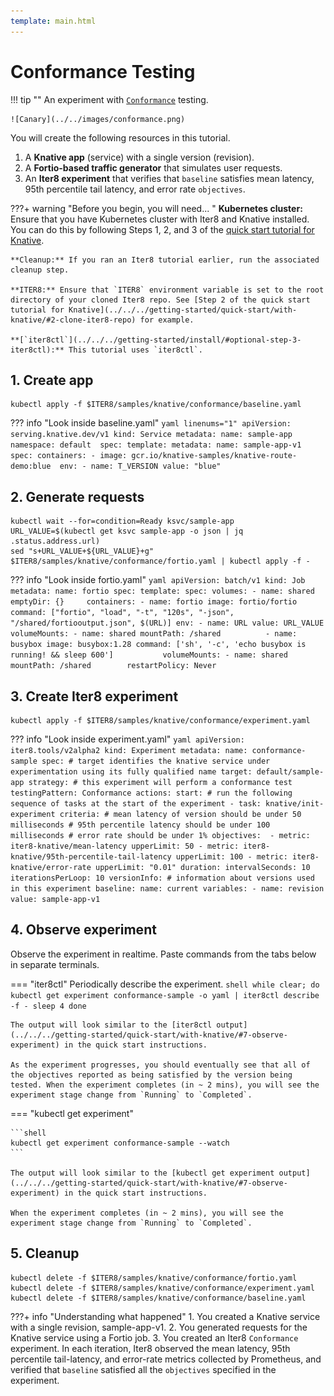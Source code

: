 ```yaml
---
template: main.html
---
```


# Conformance Testing

!!! tip ""
    An experiment with [`Conformance`](../../../concepts/buildingblocks/#testing-pattern) testing.
    
    ![Canary](../../images/conformance.png)

You will create the following resources in this tutorial.

1. A **Knative app** (service) with a single version (revision).
2. A **Fortio-based traffic generator** that simulates user requests.
3. An **Iter8 experiment** that verifies that `baseline` satisfies mean latency, 95th percentile tail latency, and error rate `objectives`.

???+ warning "Before you begin, you will need... "
    **Kubernetes cluster:** Ensure that you have Kubernetes cluster with Iter8 and Knative installed. You can do this by following Steps 1, 2, and 3 of the [quick start tutorial for Knative](../../../getting-started/quick-start/with-knative/).

    **Cleanup:** If you ran an Iter8 tutorial earlier, run the associated cleanup step.

    **ITER8:** Ensure that `ITER8` environment variable is set to the root directory of your cloned Iter8 repo. See [Step 2 of the quick start tutorial for Knative](../../../getting-started/quick-start/with-knative/#2-clone-iter8-repo) for example.

    **[`iter8ctl`](../../../getting-started/install/#optional-step-3-iter8ctl):** This tutorial uses `iter8ctl`.

## 1. Create app
```shell
kubectl apply -f $ITER8/samples/knative/conformance/baseline.yaml
```

??? info "Look inside baseline.yaml"
    ```yaml linenums="1"
    apiVersion: serving.knative.dev/v1
    kind: Service
    metadata:
    name: sample-app 
    namespace: default 
    spec:
    template:
        metadata:
        name: sample-app-v1
        spec:
        containers:
        - image: gcr.io/knative-samples/knative-route-demo:blue 
            env:
            - name: T_VERSION
            value: "blue"
    ```

## 2. Generate requests
```shell
kubectl wait --for=condition=Ready ksvc/sample-app
URL_VALUE=$(kubectl get ksvc sample-app -o json | jq .status.address.url)
sed "s+URL_VALUE+${URL_VALUE}+g" $ITER8/samples/knative/conformance/fortio.yaml | kubectl apply -f -
```

??? info "Look inside fortio.yaml"
    ```yaml
    apiVersion: batch/v1
    kind: Job
    metadata:
      name: fortio
    spec:
      template:
        spec:
          volumes:
          - name: shared
            emptyDir: {}    
          containers:
          - name: fortio
            image: fortio/fortio
            command: ["fortio", "load", "-t", "120s", "-json", "/shared/fortiooutput.json", $(URL)]
            env:
            - name: URL
              value: URL_VALUE
            volumeMounts:
            - name: shared
              mountPath: /shared         
          - name: busybox
            image: busybox:1.28
            command: ['sh', '-c', 'echo busybox is running! && sleep 600']          
            volumeMounts:
            - name: shared
              mountPath: /shared       
          restartPolicy: Never
    ```

## 3. Create Iter8 experiment
```shell
kubectl apply -f $ITER8/samples/knative/conformance/experiment.yaml
```

??? info "Look inside experiment.yaml"
    ```yaml
    apiVersion: iter8.tools/v2alpha2
    kind: Experiment
    metadata:
      name: conformance-sample
    spec:
      # target identifies the knative service under experimentation using its fully qualified name
      target: default/sample-app
      strategy:
        # this experiment will perform a conformance test
        testingPattern: Conformance
        actions:
          start: # run the following sequence of tasks at the start of the experiment
          - task: knative/init-experiment
      criteria:
        # mean latency of version should be under 50 milliseconds
        # 95th percentile latency should be under 100 milliseconds
        # error rate should be under 1%
        objectives: 
        - metric: iter8-knative/mean-latency
          upperLimit: 50
        - metric: iter8-knative/95th-percentile-tail-latency
          upperLimit: 100
        - metric: iter8-knative/error-rate
          upperLimit: "0.01"
      duration:
        intervalSeconds: 10
        iterationsPerLoop: 10
      versionInfo:
        # information about versions used in this experiment
        baseline:
          name: current
          variables:
          - name: revision
            value: sample-app-v1  
    ```

## 4. Observe experiment

Observe the experiment in realtime. Paste commands from the tabs below in separate terminals.

=== "iter8ctl"
    Periodically describe the experiment.
        ```shell
        while clear; do
        kubectl get experiment conformance-sample -o yaml | iter8ctl describe -f -
        sleep 4
        done
        ```

    The output will look similar to the [iter8ctl output](../../../getting-started/quick-start/with-knative/#7-observe-experiment) in the quick start instructions.

    As the experiment progresses, you should eventually see that all of the objectives reported as being satisfied by the version being tested. When the experiment completes (in ~ 2 mins), you will see the experiment stage change from `Running` to `Completed`.

=== "kubectl get experiment"

    ```shell
    kubectl get experiment conformance-sample --watch
    ```

    The output will look similar to the [kubectl get experiment output](../../../getting-started/quick-start/with-knative/#7-observe-experiment) in the quick start instructions.

    When the experiment completes (in ~ 2 mins), you will see the experiment stage change from `Running` to `Completed`.

## 5. Cleanup

```shell
kubectl delete -f $ITER8/samples/knative/conformance/fortio.yaml
kubectl delete -f $ITER8/samples/knative/conformance/experiment.yaml
kubectl delete -f $ITER8/samples/knative/conformance/baseline.yaml
```

???+ info "Understanding what happened"
    1. You created a Knative service with a single revision, sample-app-v1. 
    2. You generated requests for the Knative service using a Fortio job.
    3. You created an Iter8 `Conformance` experiment. In each iteration, Iter8 observed the mean latency, 95th percentile tail-latency, and error-rate metrics collected by Prometheus, and verified that `baseline` satisfied all the `objectives` specified in the experiment.